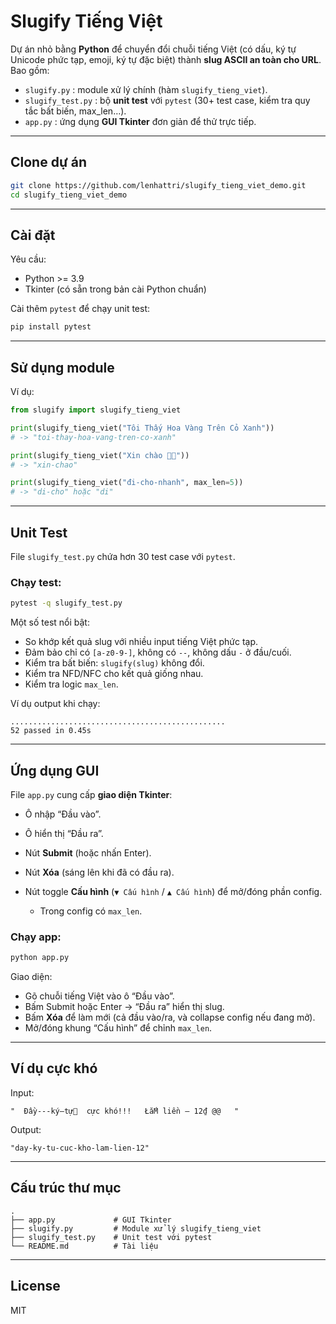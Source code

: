 # Slugify Tiếng Việt

Dự án nhỏ bằng **Python** để chuyển đổi chuỗi tiếng Việt (có dấu, ký tự Unicode phức tạp, emoji, ký tự đặc biệt) thành **slug ASCII an toàn cho URL**.  
Bao gồm:

- `slugify.py` : module xử lý chính (hàm `slugify_tieng_viet`).
- `slugify_test.py` : bộ **unit test** với `pytest` (30+ test case, kiểm tra quy tắc bất biến, max_len…).
- `app.py` : ứng dụng **GUI Tkinter** đơn giản để thử trực tiếp.

---

## Clone dự án

```bash
git clone https://github.com/lenhattri/slugify_tieng_viet_demo.git
cd slugify_tieng_viet_demo
````

---

## Cài đặt

Yêu cầu:

* Python >= 3.9
* Tkinter (có sẵn trong bản cài Python chuẩn)

Cài thêm `pytest` để chạy unit test:

```bash
pip install pytest
```

---

## Sử dụng module

Ví dụ:

```python
from slugify import slugify_tieng_viet

print(slugify_tieng_viet("Tôi Thấy Hoa Vàng Trên Cỏ Xanh"))
# -> "toi-thay-hoa-vang-tren-co-xanh"

print(slugify_tieng_viet("Xin chào 🌟🔥"))
# -> "xin-chao"

print(slugify_tieng_viet("đi-cho-nhanh", max_len=5))
# -> "di-cho" hoặc "di"
```

---

## Unit Test

File `slugify_test.py` chứa hơn 30 test case với `pytest`.

### Chạy test:

```bash
pytest -q slugify_test.py
```

Một số test nổi bật:

* So khớp kết quả slug với nhiều input tiếng Việt phức tạp.
* Đảm bảo chỉ có `[a-z0-9-]`, không có `--`, không dấu `-` ở đầu/cuối.
* Kiểm tra bất biến: `slugify(slug)` không đổi.
* Kiểm tra NFD/NFC cho kết quả giống nhau.
* Kiểm tra logic `max_len`.

Ví dụ output khi chạy:

```
................................................
52 passed in 0.45s
```

---

## Ứng dụng GUI

File `app.py` cung cấp **giao diện Tkinter**:

* Ô nhập “Đầu vào”.
* Ô hiển thị “Đầu ra”.
* Nút **Submit** (hoặc nhấn Enter).
* Nút **Xóa** (sáng lên khi đã có đầu ra).
* Nút toggle **Cấu hình** (`▼ Cấu hình` / `▲ Cấu hình`) để mở/đóng phần config.

  * Trong config có `max_len`.

### Chạy app:

```bash
python app.py
```

Giao diện:

* Gõ chuỗi tiếng Việt vào ô “Đầu vào”.
* Bấm Submit hoặc Enter → “Đầu ra” hiển thị slug.
* Bấm **Xóa** để làm mới (cả đầu vào/ra, và collapse config nếu đang mở).
* Mở/đóng khung “Cấu hình” để chỉnh `max_len`.

---

## Ví dụ cực khó

Input:

```
"  Đầy---ký—tự🤯  cực khó!!!   ŁắM liền – 12₫ @@   "
```

Output:

```
"day-ky-tu-cuc-kho-lam-lien-12"
```

---

## Cấu trúc thư mục

```
.
├── app.py             # GUI Tkinter
├── slugify.py         # Module xử lý slugify_tieng_viet
├── slugify_test.py    # Unit test với pytest
└── README.md          # Tài liệu
```

---

## License

MIT


